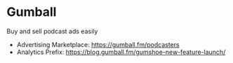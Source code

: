 # Gumball
Buy and sell podcast ads easily

* Advertising Marketplace: https://gumball.fm/podcasters
* Analytics Prefix: https://blog.gumball.fm/gumshoe-new-feature-launch/
